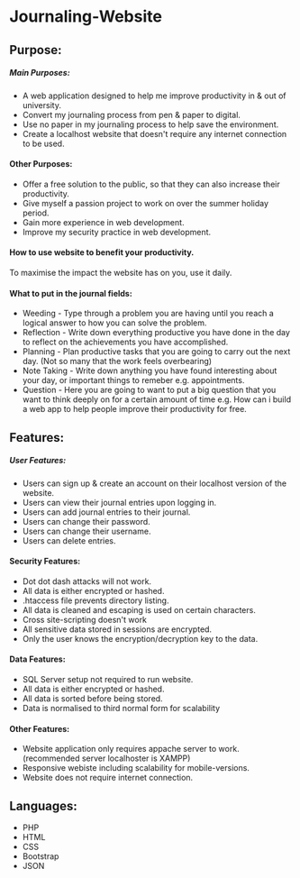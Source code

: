 # Journaling-Website

## Purpose:
##### Main Purposes:
* A web application designed to help me improve productivity in & out of university.
* Convert my journaling process from pen & paper to digital. 
* Use no paper in my journaling process to help save the environment.
* Create a localhost website that doesn't require any internet connection to be used.

#### Other Purposes:
* Offer a free solution to the public, so that they can also increase their productivity.
* Give myself a passion project to work on over the summer holiday period.
* Gain more experience in web development.
* Improve my security practice in web development.

#### How to use website to benefit your productivity.
To maximise the impact the website has on you, use it daily.
#### What to put in the journal fields:
* Weeding - Type through a problem you are having until you reach a logical answer to how you can solve the problem.
* Reflection - Write down everything productive you have done in the day to reflect on the achievements you have accomplished.
* Planning - Plan productive tasks that you are going to carry out the next day. (Not so many that the work feels overbearing)
* Note Taking - Write down anything you have found interesting about your day, or important things to remeber e.g. appointments.
* Question - Here you are going to want to put a big question that you want to think deeply on for a certain amount of time e.g. How can i build a web app to help people improve their productivity for free.

## Features:
##### User Features:
* Users can sign up & create an account on their localhost version of the website.
* Users can view their journal entries upon logging in.
* Users can add journal entries to their journal.
* Users can change their password.
* Users can change their username.
* Users can delete entries.

#### Security Features:
* Dot dot dash attacks will not work.
* All data is either encrypted or hashed.
* .htaccess file prevents directory listing.
* All data is cleaned and escaping is used on certain characters.
* Cross site-scripting doesn't work
* All sensitive data stored in sessions are encrypted.
* Only the user knows the encryption/decryption key to the data.

#### Data Features:
* SQL Server setup not required to run website.
* All data is either encrypted or hashed.
* All data is sorted before being stored.
* Data is normalised to third normal form for scalability

#### Other Features:
* Website application only requires appache server to work. (recommended server localhoster is XAMPP)
* Responsive webiste including scalability for mobile-versions.
* Website does not require internet connection.

## Languages:
* PHP
* HTML
* CSS
* Bootstrap
* JSON
